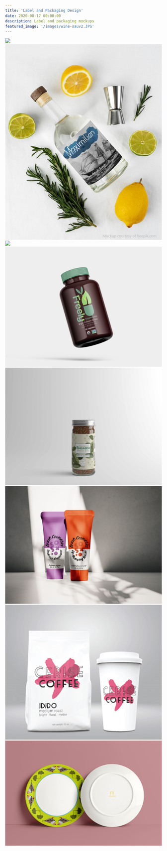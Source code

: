 ```yaml
---
title: 'Label and Packaging Design'
date: 2020-08-17 00:00:00
description: Label and packaging mockups
featured_image: '/images/wine-sauv2.JPG'
---
```


<div class="gallery" data-columns="4">
	<img src="/images/heliodorus2.jpeg">
	<img src="/images/gin-bottle.JPG">
	<img src="/images/sine_serum.png">
	<img src="/images/freely-bottle.JPG">
     	<img src="/images/basil2.jpg">
	<img src="/images/brash-tubes.JPG">
	<img src="/images/cerise_package.JPG">
	<img src="/images/finch-plate-mockup.JPG">
</div>
